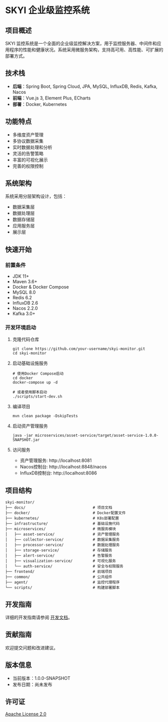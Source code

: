 # SKYI 企业级监控系统

## 项目概述

SKYI 监控系统是一个全面的企业级监控解决方案，用于监控服务器、中间件和应用程序的性能和健康状况。系统采用微服务架构，支持高可用、高性能、可扩展的部署方式。

## 技术栈

- **后端**：Spring Boot, Spring Cloud, JPA, MySQL, InfluxDB, Redis, Kafka, Nacos
- **前端**：Vue.js 3, Element Plus, ECharts
- **部署**：Docker, Kubernetes

## 功能特点

- 多维度资产管理
- 多协议数据采集
- 实时数据处理和分析
- 灵活的告警策略
- 丰富的可视化展示
- 完善的权限控制

## 系统架构

系统采用分层架构设计，包括：
- 数据采集层
- 数据处理层
- 数据存储层
- 应用服务层
- 展示层

## 快速开始

### 前置条件

- JDK 11+
- Maven 3.6+
- Docker & Docker Compose
- MySQL 8.0
- Redis 6.2
- InfluxDB 2.6
- Nacos 2.2.0
- Kafka 3.0+

### 开发环境启动

1. 克隆代码仓库
    ```
    git clone https://github.com/your-username/skyi-monitor.git
    cd skyi-monitor
    ```

2. 启动基础设施服务
    ```
    # 使用Docker Compose启动
    cd docker
    docker-compose up -d
    
    # 或者使用脚本启动
    ./scripts/start-dev.sh
    ```

3. 编译项目
    ```
    mvn clean package -DskipTests
    ```

4. 启动资产管理服务
    ```
    java -jar microservices/asset-service/target/asset-service-1.0.0-SNAPSHOT.jar
    ```

5. 访问服务
    - 资产管理服务: http://localhost:8081
    - Nacos控制台: http://localhost:8848/nacos
    - InfluxDB控制台: http://localhost:8086

## 项目结构

```
skyi-monitor/
├── docs/                              # 项目文档
├── docker/                            # Docker配置文件
├── kubernetes/                        # K8s部署配置
├── infrastructure/                    # 基础设施代码
├── microservices/                     # 微服务模块
│   ├── asset-service/                 # 资产管理服务
│   ├── collector-service/             # 数据采集服务
│   ├── processor-service/             # 数据处理服务
│   ├── storage-service/               # 存储服务
│   ├── alert-service/                 # 告警服务
│   ├── visualization-service/         # 可视化服务
│   └── auth-service/                  # 安全与权限服务
├── frontend/                          # 前端项目
├── common/                            # 公共组件
├── agent/                             # 监控代理程序
└── scripts/                           # 构建部署脚本
```

## 开发指南

详细的开发指南请参阅 [开发文档](docs/README.md)。

## 贡献指南

欢迎提交问题和改进建议。

## 版本信息

- 当前版本：1.0.0-SNAPSHOT
- 发布日期：尚未发布

## 许可证

[Apache License 2.0](LICENSE) 